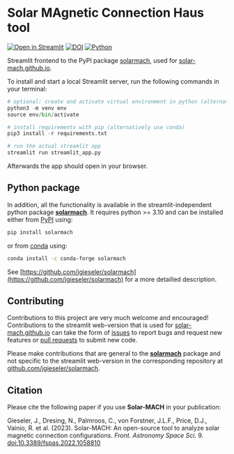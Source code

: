 # Solar MAgnetic Connection Haus tool

[![Open in Streamlit](https://static.streamlit.io/badges/streamlit_badge_black_white.svg)](https://solar-mach.github.io)
  [![DOI](https://zenodo.org/badge/374606976.svg)](https://zenodo.org/badge/latestdoi/374606976)  [![Python](https://img.shields.io/pypi/pyversions/solarmach?style=flat&logo=python)](https://pypi.org/project/solarmach/)

Streamlit frontend to the PyPI package [solarmach](https://pypi.org/project/solarmach/), used for [solar-mach.github.io](https://solar-mach.github.io).

To install and start a local Streamlit server, run the following commands in your terminal:

```python
# optional: create and activate virtual environment in python (alternatively use conda)
python3 -m venv env
source env/bin/activate

# install requirements with pip (alternatively use conda)
pip3 install -r requirements.txt

# run the actual streamlit app
streamlit run streamlit_app.py 
```

Afterwards the app should open in your browser.

## Python package

In addition, all the functionality is available in the streamlit-independent python package [**solarmach**](https://github.com/jgieseler/solarmach). It requires python >= 3.10 and can be installed either from [PyPI](https://pypi.org/project/solarmach/) using:

``` bash
pip install solarmach
```

or from [conda](https://anaconda.org/conda-forge/solarmach/) using:

``` bash
conda install -c conda-forge solarmach
```

See [https://github.com/jgieseler/solarmach](https://github.com/jgieseler/solarmach) for a more detailled description.

## Contributing

Contributions to this project are very much welcome and encouraged! Contributions to the streamlit web-version that is used for [solar-mach.github.io](https://solar-mach.github.io) can take the form of [issues](https://github.com/jgieseler/Solar-MACH/issues) to report bugs and request new features or [pull requests](https://github.com/jgieseler/Solar-MACH/pulls) to submit new code. 

Please make contributions that are general to the [**solarmach**](https://github.com/jgieseler/solarmach) package and not specific to the streamlit web-version in the corresponding repository at [github.com/jgieseler/solarmach](https://github.com/jgieseler/solarmach/).

## Citation

Please cite the following paper if you use **Solar-MACH** in your publication:

Gieseler, J., Dresing, N., Palmroos, C., von Forstner, J.L.F., Price, D.J., Vainio, R. et al. (2023).
Solar-MACH: An open-source tool to analyze solar magnetic connection configurations. *Front. Astronomy Space Sci.* 9. [doi:10.3389/fspas.2022.1058810](https://doi.org/10.3389/fspas.2022.1058810)
